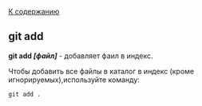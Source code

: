 [К содержанию](./readme.md)

## git add

**git add *[файл]*** - добавляет фаил в индекс.

Чтобы добавить все файлы в каталог в индекс (кроме игнорируемых),используйте команду:

```bash=
git add .
```